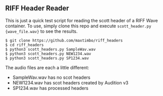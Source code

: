 ## RIFF Header Reader

This is just a quick test script for reading the scott header of a RIFF Wave container. To use, simply clone this repo and execute `scott_header.py {wave_file.wav}` to see the results.

```
$ git clone https://github.com/maxtimbo/riff_headers
$ cd riff_headers
$ python3 scott_headers.py SampleWav.wav
$ python3 scott_headers.py NEW1234.wav
$ python3 scott_headers.py SP1234.wav
```

The audio files are each a little different:

- SampleWav.wav has no scot headers
- NEW1234.wav has scot headers created by Audition v3
- SP1234.wav has processed headers
